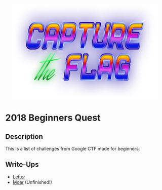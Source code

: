 <p align="center">
  <img width="460" height="300" src="/write-ups/google-ctf/assets/logo.png">
</p>

# 2018 Beginners Quest
## Description
This is a list of challenges from Google CTF made for beginners.
## Write-Ups
- [Letter](md/letter.md)
- [Moar](md/moar.md) (Unfinished!)